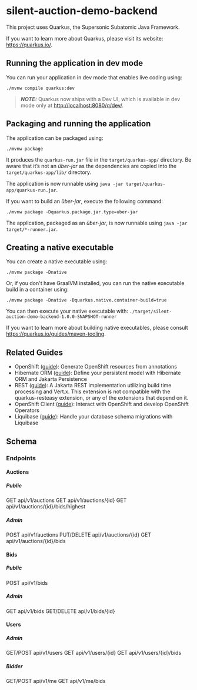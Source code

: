 # silent-auction-demo-backend

This project uses Quarkus, the Supersonic Subatomic Java Framework.


If you want to learn more about Quarkus, please visit its website: <https://quarkus.io/>.

## Running the application in dev mode

You can run your application in dev mode that enables live coding using:

```shell script
./mvnw compile quarkus:dev
```

> **_NOTE:_**  Quarkus now ships with a Dev UI, which is available in dev mode only at <http://localhost:8080/q/dev/>.

## Packaging and running the application

The application can be packaged using:

```shell script
./mvnw package
```

It produces the `quarkus-run.jar` file in the `target/quarkus-app/` directory.
Be aware that it’s not an _über-jar_ as the dependencies are copied into the `target/quarkus-app/lib/` directory.

The application is now runnable using `java -jar target/quarkus-app/quarkus-run.jar`.

If you want to build an _über-jar_, execute the following command:

```shell script
./mvnw package -Dquarkus.package.jar.type=uber-jar
```

The application, packaged as an _über-jar_, is now runnable using `java -jar target/*-runner.jar`.

## Creating a native executable

You can create a native executable using:

```shell script
./mvnw package -Dnative
```

Or, if you don't have GraalVM installed, you can run the native executable build in a container using:

```shell script
./mvnw package -Dnative -Dquarkus.native.container-build=true
```

You can then execute your native executable with: `./target/silent-auction-demo-backend-1.0.0-SNAPSHOT-runner`

If you want to learn more about building native executables, please consult <https://quarkus.io/guides/maven-tooling>.

## Related Guides

- OpenShift ([guide](https://quarkus.io/guides/deploying-to-openshift)): Generate OpenShift resources from annotations
- Hibernate ORM ([guide](https://quarkus.io/guides/hibernate-orm)): Define your persistent model with Hibernate ORM and Jakarta Persistence
- REST ([guide](https://quarkus.io/guides/rest)): A Jakarta REST implementation utilizing build time processing and Vert.x. This extension is not compatible with the quarkus-resteasy extension, or any of the extensions that depend on it.
- OpenShift Client ([guide](https://quarkus.io/guides/kubernetes-client)): Interact with OpenShift and develop OpenShift Operators
- Liquibase ([guide](https://quarkus.io/guides/liquibase)): Handle your database schema migrations with Liquibase


## Schema

### Endpoints

#### Auctions
##### Public
GET api/v1/auctions
GET api/v1/auctions/{id}
GET api/v1/auctions/{id}/bids/highest
##### Admin
POST api/v1/auctions
PUT/DELETE api/v1/auctions/{id}
GET api/v1/auctions/{id}/bids

#### Bids
##### Public
POST api/v1/bids

##### Admin
GET api/v1/bids
GET/DELETE api/v1/bids/{id}

#### Users
##### Admin
GET/POST api/v1/users
GET api/v1/users/{id}
GET api/v1/users/{id}/bids

##### Bidder
GET/POST api/v1/me
GET api/v1/me/bids

